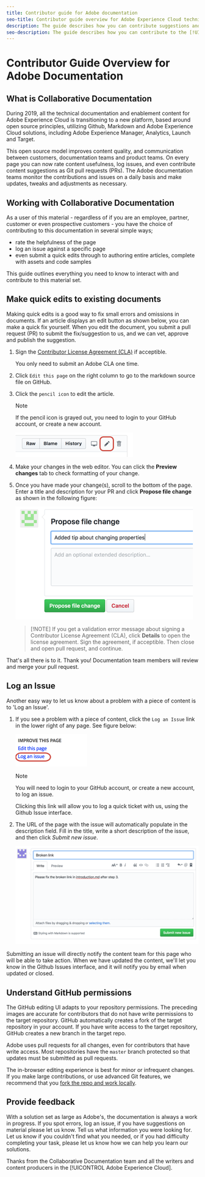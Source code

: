 ```yaml
---
title: Contributor guide for Adobe documentation
seo-title: Contributor guide overview for Adobe Experience Cloud technical documentation
description: The guide describes how you can contribute suggestions and additions to the Adobe documentation site.
seo-description: The guide describes how you can contribute to the [!UICONTROL Adobe Experience Cloud] technical documentation.
---
```


# Contributor Guide Overview for Adobe Documentation

## What is Collaborative Documentation

During 2019, all the technical documentation and enablement content for Adobe Experience Cloud is transitioning to a new platform, based around open source principles, utilizing Github, Markdown and Adobe Experience Cloud solutions, including Adobe Experience Manager, Analytics, Launch and Target. 

This open source model improves content quality, and communication between customers, documentation teams and product teams. On every page you can now rate content usefulness, log issues, and even contribute content suggestions as Git pull requests (PRs). The Adobe documentation teams monitor the contributions and issues on a daily basis and make updates, tweaks and adjustments as necessary.

## Working with Collaborative Documentation

As a user of this material - regardless of if you are an employee, partner, customer or even prospective customers - you have the choice of contributing to this documentation in several simple ways;

* rate the helpfulness of the page
* log an issue against a specific page
* even submit a quick edits through to authoring entire articles, complete with assets and code samples

This guide outlines everything you need to know to interact with and contribute to this material set.
 
<!--
> [!IMPORTANT]
> All repositories that publish to docs.adobe.com have adopted the [Adobe Open Source Code of Conduct](../code-of-conduct.md) or the [.NET Foundation Code of Conduct](https://dotnetfoundation.org/code-of-conduct). For more information, see the [Contributing](../contributing.md) article.
>
> Minor corrections or clarifications to documentation and code examples in public repositories are covered by the [Adobe Documentation Terms of Use](https://www.adobe.com/legal/terms.html). New or significant changes generate a comment in the pull request, asking you to submit an online Contribution License Agreement (CLA) if you are not an employee of Adobe. We need you to complete the online form before we can review or accept your pull request.
--->

## Make quick edits to existing documents

Making quick edits is a good way to fix small errors and omissions in documents. If an article displays an edit button as shown below, you can make a quick fix yourself. When you edit the document, you submit a pull request (PR) to submit the fix/suggestion to us, and we can vet, approve and publish the suggestion.

1. Sign the [Contributor License Agreement (CLA)](http://opensource.adobe.com/cla.html) if acceptible.

   You only need to submit an Adobe CLA one time.
1. Click `Edit this page` on the right column to go to the markdown source file on GitHub.

   <!-- Bob, check steps -->

1. Click the `pencil icon` to edit the article.  
   > [!NOTE]
   > If the pencil icon is grayed out, you need to login to your GitHub account, or create a new account.  

   ![Location of the pencil icon](assets/edit-icon.png)

1. Make your changes in the web editor. You can click the **Preview changes** tab to check formatting of your change.
1. Once you have made your change(s), scroll to the bottom of the page. Enter a title and description for your PR and click **Propose file change** as shown in the following figure:

   ![proposing your change](assets/submit-pull-request.png)

   >[!NOTE] If you get a validation error message about signing a Contributor License Agreement (CLA), click **Details** to open the license agreement. Sign the agreement, if acceptible. Then close and open pull request, and continue.

That's all there is to it. Thank you! Documentation team members will review and merge your pull request.

## Log an Issue

Another easy way to let us know about a problem with a piece of content is to 'Log an Issue'.

1. If you see a problem with a piece of content, click the `Log an Issue` link in the lower right of any page. See figure below:

   ![](assets/git_log_issue.png)
   
   > [!NOTE]
   > You will need to login to your GitHub account, or create a new account, to log an issue. 
   
   Clicking this link will allow you to log a quick ticket with us, using the Github Issue interface.
   
1. The URL of the page with the issue will automatically populate in the description field. Fill in the title, write a short description of the issue, and then click *Submit new issue*.

   ![](assets/git_issue_example.png)

Submitting an issue will directly notify the content team for this page who will be able to take action. When we have updated the content, we'll let you know in the Github Issues interface, and it will notify you by email when updated or closed.

## Understand GitHub permissions

The GitHub editing UI adapts to your repository permissions. The preceding images are accurate for contributors that do not have write permissions to the target repository. GitHub automatically creates a fork of the target repository in your account. If you have write access to the target repository, GitHub creates a new branch in the target repo.

Adobe uses pull requests for all changes, even for contributors that have write access. Most repositories have the `master` branch protected so that updates must be submitted as pull requests.

The in-browser editing experience is best for minor or infrequent changes. If you make large contributions, or use advanced Git features, we recommend that you [fork the repo and work locally](setup/full-workflow.md).

## Provide feedback

With a solution set as large as Adobe's, the documentation is always a work in progress. If you spot errors, log an issue, if you have suggestions on material please let us know. Tell us what information you were looking for. Let us know if you couldn't find what you needed, or if you had difficulty completing your task, please let us know how we can help you learn our solutions.

Thanks from the Collaborative Documentation team and all the writers and content producers in the [!UICONTROL Adobe Experience Cloud].
